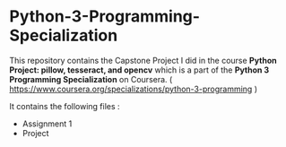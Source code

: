 # Python-3-Programming-Specialization

This repository contains the Capstone Project I did in the course **Python Project: pillow, tesseract, and opencv** which is a part of the **Python 3 Programming Specialization** on Coursera. ( https://www.coursera.org/specializations/python-3-programming )

It contains the following files :
* Assignment 1
* Project
